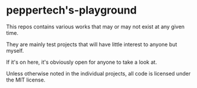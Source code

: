 peppertech's-playground
=====================

This repos contains various works that may or may not exist at any given time.

They are mainly test projects that will have little interest to anyone but myself.

If it's on here, it's obviously open for anyone to take a look at.

Unless otherwise noted in the individual projects, all code is licensed under the MIT license.

